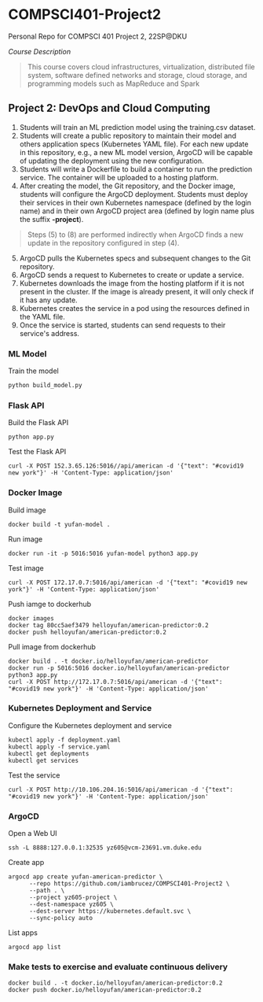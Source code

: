 # COMPSCI401-Project2

Personal Repo for COMPSCI 401 Project 2, 22SP@DKU

*Course Description*

> This course covers cloud infrastructures, virtualization, distributed file system, software defined networks and storage, cloud storage, and programming models such as MapReduce and Spark

## Project 2: DevOps and Cloud Computing

1. Students will train an ML prediction model using the training.csv dataset.
2. Students will create a public repository to maintain their model and others application specs (Kubernetes YAML file). For each new update in this repository, e.g., a new ML model version, ArgoCD will be capable of updating the deployment using the new configuration.
3. Students will write a Dockerfile to build a container to run the prediction service. The container will be uploaded to a hosting platform.
4. After creating the model, the Git repository, and the Docker image, students will configure the ArgoCD deployment. Students must deploy their services in their own Kubernetes namespace (defined by the login name) and in their own ArgoCD project area (defined by login name plus the suffix **-project**).

> Steps (5) to (8) are performed indirectly when ArgoCD finds a new update in the repository configured in step (4).

5. ArgoCD pulls the Kubernetes specs and subsequent changes to the Git repository.
6. ArgoCD sends a request to Kubernetes to create or update a service.
7. Kubernetes downloads the image from the hosting platform if it is not present in the cluster. If the image is already present, it will only check if it has any update.
8. Kubernetes creates the service in a pod using the resources defined in the YAML file.
9. Once the service is started, students can send requests to their service's address.

### ML Model

Train the model

```bash
python build_model.py
```

### Flask API

Build the Flask API

```
python app.py
```

Test the Flask API

```
curl -X POST 152.3.65.126:5016//api/american -d '{"text": "#covid19 new york"}' -H 'Content-Type: application/json'
```

### Docker Image

Build image

```
docker build -t yufan-model .
```

Run image

```
docker run -it -p 5016:5016 yufan-model python3 app.py
```

Test image

```
curl -X POST 172.17.0.7:5016/api/american -d '{"text": "#covid19 new york"}' -H 'Content-Type: application/json'
```

Push iamge to dockerhub

```
docker images
docker tag 80cc5aef3479 helloyufan/american-predictor:0.2
docker push helloyufan/american-predictor:0.2
```

Pull image from dockerhub

```
docker build . -t docker.io/helloyufan/american-predictor
docker run -p 5016:5016 docker.io/helloyufan/american-predictor python3 app.py
curl -X POST http://172.17.0.7:5016/api/american -d '{"text": "#covid19 new york"}' -H 'Content-Type: application/json'
```

### Kubernetes Deployment and Service

Configure the Kubernetes deployment and service

```
kubectl apply -f deployment.yaml
kubectl apply -f service.yaml
kubectl get deployments
kubectl get services
```

Test the service

```
curl -X POST http://10.106.204.16:5016/api/american -d '{"text": "#covid19 new york"}' -H 'Content-Type: application/json'
```

### ArgoCD

Open a Web UI

```
ssh -L 8888:127.0.0.1:32535 yz605@vcm-23691.vm.duke.edu
```

Create app

```
argocd app create yufan-american-predictor \
      --repo https://github.com/iambrucez/COMPSCI401-Project2 \
      --path . \
      --project yz605-project \
      --dest-namespace yz605 \
      --dest-server https://kubernetes.default.svc \
      --sync-policy auto
```

List apps

```
argocd app list
```

### Make tests to exercise and evaluate continuous delivery

```
docker build . -t docker.io/helloyufan/american-predictor:0.2
docker push docker.io/helloyufan/american-predictor:0.2
```
